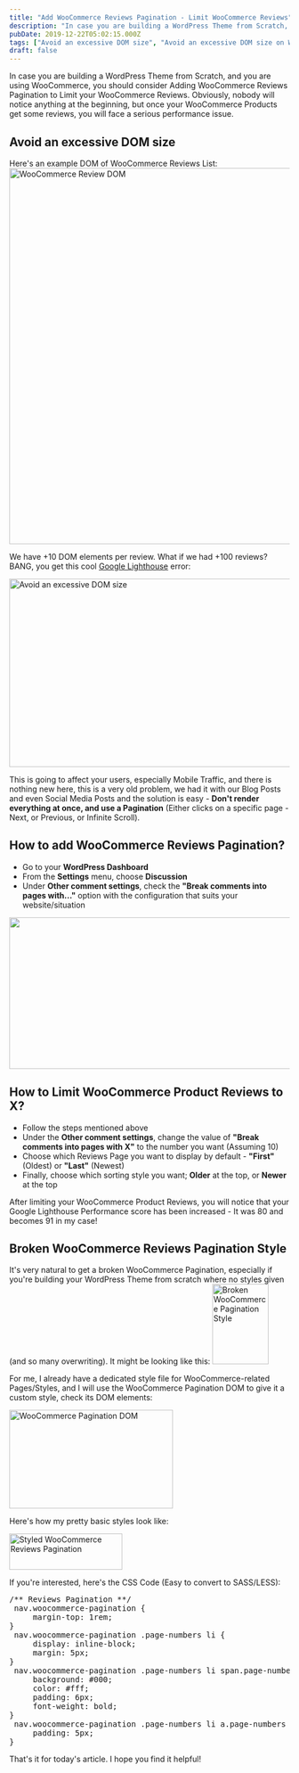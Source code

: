 ```yaml
---
title: "Add WooCommerce Reviews Pagination - Limit WooCommerce Reviews"
description: "In case you are building a WordPress Theme from Scratch, and you are using WooCommerce, you should consider Adding WooCommerce Reviews Pagination to Limit your "
pubDate: 2019-12-22T05:02:15.000Z
tags: ["Avoid an excessive DOM size", "Avoid an excessive DOM size on WordPress", "Broken WooCommerce Reviews Pagination Style", "Fix Lighthouse Performance Audit Problem", "How to add WooCommerce Reviews Pagination", "How to Limit WooCommerce Product Reviews to X", "Improve Lighthouse Performance Score on WordPress", "Improve the Performance of WooCommerce Product Page", "Slower WooCommerce Product Page"]
draft: false
---
```


In case you are building a WordPress Theme from Scratch, and you are using WooCommerce, you should consider Adding WooCommerce Reviews Pagination to Limit your WooCommerce Reviews. Obviously, nobody will notice anything at the beginning, but once your WooCommerce Products get some reviews, you will face a serious performance issue.
<h2>Avoid an excessive DOM size</h2>
Here's an example DOM of WooCommerce Reviews List:

<img class="alignnone size-full wp-image-641" src="https://www.elharony.com/wp-content/uploads/2019/12/WooCommerce-Review-DOM.jpg" alt="WooCommerce Review DOM" width="755" height="675" />

We have +10 DOM elements per review. What if we had +100 reviews? BANG, you get this cool <a href="https://developers.google.com/web/tools/lighthouse">Google Lighthouse</a> error:

<img class="alignnone size-full wp-image-642" src="https://www.elharony.com/wp-content/uploads/2019/12/Avoid-an-excessive-DOM-size-Google-Lighthouse-Performance-Audit.jpg" alt="Avoid an excessive DOM size" width="553" height="338" />

This is going to affect your users, especially Mobile Traffic, and there is nothing new here, this is a very old problem, we had it with our Blog Posts and even Social Media Posts and the solution is easy - <strong>Don't render everything at once, and use a Pagination</strong> (Either clicks on a specific page - Next, or Previous, or Infinite Scroll).
<h2>How to add WooCommerce Reviews Pagination?</h2>
<ul>
 	<li>Go to your <strong>WordPress Dashboard</strong></li>
 	<li>From the <strong>Settings</strong> menu, choose <strong>Discussion</strong></li>
 	<li>Under <strong>Other comment settings</strong>, check the <strong>"Break comments into pages with..."</strong> option with the configuration that suits your website/situation</li>
</ul>
<img class="alignnone wp-image-643 size-large" title="How to Limit WooCommerce Reviews to X" src="https://www.elharony.com/wp-content/uploads/2019/12/WooCommerce-Reviews-Pagination-WordPress-Settings-Tab-1024x272.jpg" alt="" width="1024" height="272" />
<h2>How to Limit WooCommerce Product Reviews to X?</h2>
<ul>
 	<li>Follow the steps mentioned above</li>
 	<li>Under the <strong>Other comment settings</strong>, change the value of <strong>"Break comments into pages with X"</strong> to the number you want (Assuming 10)</li>
 	<li>Choose which Reviews Page you want to display by default - <strong>"First"</strong> (Oldest) or <strong>"Last"</strong> (Newest)</li>
 	<li>Finally, choose which sorting style you want; <strong>Older</strong> at the top, or <strong>Newer</strong> at the top</li>
</ul>
After limiting your WooCommerce Product Reviews, you will notice that your Google Lighthouse Performance score has been increased - It was 80 and becomes 91 in my case!
<h2>Broken WooCommerce Reviews Pagination Style</h2>
It's very natural to get a broken WooCommerce Pagination, especially if you're building your WordPress Theme from scratch where no styles given (and so many overwriting). It might be looking like this:

<img class="alignnone size-full wp-image-644" src="https://www.elharony.com/wp-content/uploads/2019/12/Broken-WooCommerce-Pagination-Style.jpg" alt="Broken WooCommerce Pagination Style" width="101" height="144" />

For me, I already have a dedicated style file for WooCommerce-related Pages/Styles, and I will use the WooCommerce Pagination DOM to give it a custom style, check its DOM elements:

<img class="alignnone size-full wp-image-645" src="https://www.elharony.com/wp-content/uploads/2019/12/WooCommerce-Pagination-DOM.jpg" alt="WooCommerce Pagination DOM" width="294" height="177" />

Here's how my pretty basic styles look like:

<img class="alignnone size-full wp-image-649" src="https://www.elharony.com/wp-content/uploads/2019/12/Styled-WooCommerce-Reviews-Pagination.jpg" alt="Styled WooCommerce Reviews Pagination" width="203" height="65" />

If you're interested, here's the CSS Code (Easy to convert to SASS/LESS):
<pre class="theme:monokai bottom-set:false lang:css decode:true ">/** Reviews Pagination **/
 nav.woocommerce-pagination {
     margin-top: 1rem;
}
 nav.woocommerce-pagination .page-numbers li {
     display: inline-block;
     margin: 5px;
}
 nav.woocommerce-pagination .page-numbers li span.page-numbers.current {
     background: #000;
     color: #fff;
     padding: 6px;
     font-weight: bold;
}
 nav.woocommerce-pagination .page-numbers li a.page-numbers {
     padding: 5px;
}
</pre>
That's it for today's article. I hope you find it helpful!